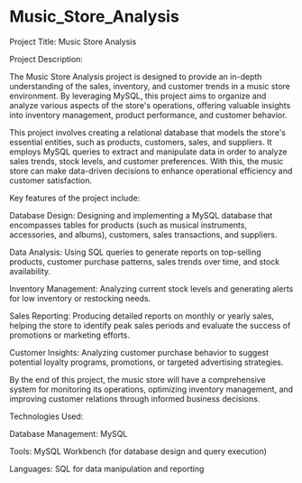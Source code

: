 # Music_Store_Analysis

Project Title: Music Store Analysis

Project Description:

The Music Store Analysis project is designed to provide an in-depth understanding of the sales, inventory, and customer trends in a music store environment. By leveraging MySQL, this project aims to organize and analyze various aspects of the store's operations, offering valuable insights into inventory management, product performance, and customer behavior.

This project involves creating a relational database that models the store's essential entities, such as products, customers, sales, and suppliers. It employs MySQL queries to extract and manipulate data in order to analyze sales trends, stock levels, and customer preferences. With this, the music store can make data-driven decisions to enhance operational efficiency and customer satisfaction.

Key features of the project include:

Database Design: Designing and implementing a MySQL database that encompasses tables for products (such as musical instruments, accessories, and albums), customers, sales transactions, and suppliers.

Data Analysis: Using SQL queries to generate reports on top-selling products, customer purchase patterns, sales trends over time, and stock availability.

Inventory Management: Analyzing current stock levels and generating alerts for low inventory or restocking needs.

Sales Reporting: Producing detailed reports on monthly or yearly sales, helping the store to identify peak sales periods and evaluate the success of promotions or marketing efforts.

Customer Insights: Analyzing customer purchase behavior to suggest potential loyalty programs, promotions, or targeted advertising strategies.

By the end of this project, the music store will have a comprehensive system for monitoring its operations, optimizing inventory management, and improving customer relations through informed business decisions.

Technologies Used:

Database Management: MySQL

Tools: MySQL Workbench (for database design and query execution)

Languages: SQL for data manipulation and reporting

